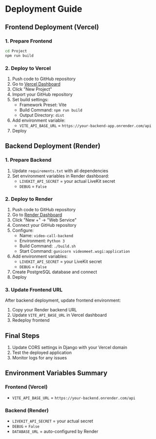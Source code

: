 # Deployment Guide

## Frontend Deployment (Vercel)

### 1. Prepare Frontend
```bash
cd Project
npm run build
```

### 2. Deploy to Vercel
1. Push code to GitHub repository
2. Go to [Vercel Dashboard](https://vercel.com/dashboard)
3. Click "New Project"
4. Import your GitHub repository
5. Set build settings:
   - Framework Preset: Vite
   - Build Command: `npm run build`
   - Output Directory: `dist`
6. Add environment variable:
   - `VITE_API_BASE_URL` = `https://your-backend-app.onrender.com/api`
7. Deploy

## Backend Deployment (Render)

### 1. Prepare Backend
1. Update `requirements.txt` with all dependencies
2. Set environment variables in Render dashboard:
   - `LIVEKIT_API_SECRET` = your actual LiveKit secret
   - `DEBUG` = `False`

### 2. Deploy to Render
1. Push code to GitHub repository
2. Go to [Render Dashboard](https://render.com/dashboard)
3. Click "New +" → "Web Service"
4. Connect your GitHub repository
5. Configure:
   - Name: `video-call-backend`
   - Environment: `Python 3`
   - Build Command: `./build.sh`
   - Start Command: `gunicorn videomeet.wsgi:application`
6. Add environment variables:
   - `LIVEKIT_API_SECRET` = your LiveKit secret
   - `DEBUG` = `False`
7. Create PostgreSQL database and connect
8. Deploy

### 3. Update Frontend URL
After backend deployment, update frontend environment:
1. Copy your Render backend URL
2. Update `VITE_API_BASE_URL` in Vercel dashboard
3. Redeploy frontend

## Final Steps
1. Update CORS settings in Django with your Vercel domain
2. Test the deployed application
3. Monitor logs for any issues

## Environment Variables Summary

### Frontend (Vercel)
- `VITE_API_BASE_URL` = `https://your-backend.onrender.com/api`

### Backend (Render)
- `LIVEKIT_API_SECRET` = your actual secret
- `DEBUG` = `False`
- `DATABASE_URL` = auto-configured by Render